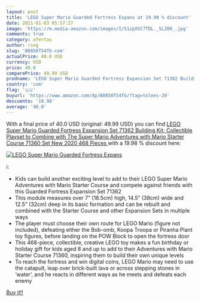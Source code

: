 ```yaml
---
layout: post
title: 'LEGO Super Mario Guarded Fortress Expans at 19.98 % discount'
date: 2021-01-03 05:57:27
image: 'https://m.media-amazon.com/images/I/51zpXSC7TDL._SL200_.jpg'
comments: true
category: ofertas
author: ring
slug: 'B0858TS4TG-com'
actualPrice: 40.0 USD
currency: USD
price: 40.0
comparePrice: 49.99 USD
prodname: 'LEGO Super Mario Guarded Fortress Expansion Set 71362 Building Kit; Collectible Playset to Combine with The Super Mario Adventures with Mario Starter Course  71360  Set  New 2020  468 Pieces '
country: 'com'
flag: '🇺🇸'
buyurl: 'https://www.amazon.com/dp/B0858TS4TG/?tag=tolees-20'
descuento: '19.98'
average: '40.0'
---
```


With a final price of 40.0 USD (original: 49.99 USD) you can find [LEGO Super Mario Guarded Fortress Expansion Set 71362 Building Kit; Collectible Playset to Combine with The Super Mario Adventures with Mario Starter Course  71360  Set  New 2020  468 Pieces ](https://www.amazon.com/dp/B0858TS4TG/?tag=tolees-20) with a  19.98 % discount here:

[![LEGO Super Mario Guarded Fortress Expans](https://m.media-amazon.com/images/I/51zpXSC7TDL._SL200_.jpg)](https://www.amazon.com/dp/B0858TS4TG/?tag=tolees-20)

ℹ️:

- Kids can build another exciting level to add to their LEGO Super Mario Adventures with Mario Starter Course and compete against friends with this Guarded Fortress Expansion Set 71362
- This module measures over 7” (18.5cm) high, 14.5” (38cm) wide and 12.5” (32cm) deep in its basic formation and can be rebuilt and combined with the Starter Course and other Expansion Sets in multiple ways
- The player must choose their own route for LEGO Mario (figure not included), defeating either the Bob-omb, Koopa Troopa or Piranha Plant toy figures, before landing on the POW Block to open the fortress door
- This 468-piece, collectible, creative LEGO toy makes a fun birthday or holiday gift for kids aged 8 and up to add to their Adventures with Mario Starter Course 71360, inspiring them to build their own unique levels
- To reach the fortress and win digital coins, LEGO Mario may need to use the catapult, leap over brick-built lava or across stepping stones in ‘water’, and he reacts in different ways as he meets and defeats each enemy

[Buy it!!](https://www.amazon.com/dp/B0858TS4TG/?tag=tolees-20)
